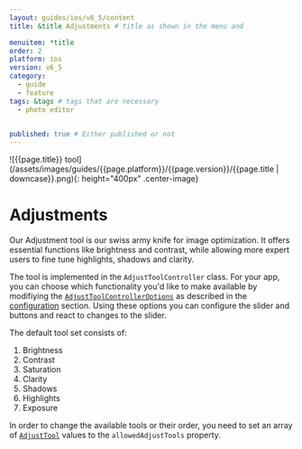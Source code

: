 ```yaml
---
layout: guides/ios/v6_5/content
title: &title Adjustments # title as shown in the menu and 

menuitem: *title
order: 2
platform: ios
version: v6_5
category: 
  - guide
  - feature
tags: &tags # tags that are necessary
  - photo editor 


published: true # Either published or not 
---
```


![{{page.title}} tool](/assets/images/guides/{{page.platform}}/{{page.version}}/{{page.title | downcase}}.png){: height="400px" .center-image}

# Adjustments 

Our Adjustment tool is our swiss army knife for image optimization. It offers essential functions like brightness and contrast, while allowing more expert users to fine tune highlights, shadows and clarity.

The tool is implemented in the `AdjustToolController` class. For your app, you can choose which functionality you'd like to make available by modifiying the [`AdjustToolControllerOptions`](https://static.photoeditorsdk.com/docs/ios/Classes/AdjustToolControllerOptions.html) as described in the [configuration](/guides/{{page.platform}}/{{page.version}}/introduction/configuration) section. Using these options you can configure the slider and buttons and react to changes to the slider.

The default tool set consists of:

1. Brightness
2. Contrast
3. Saturation
4. Clarity
5. Shadows
6. Highlights
7. Exposure

In order to change the available tools or their order, you need to set an array of [`AdjustTool`](https://static.photoeditorsdk.com/docs/ios/Enums/AdjustTool.html) values to the `allowedAdjustTools` property.
